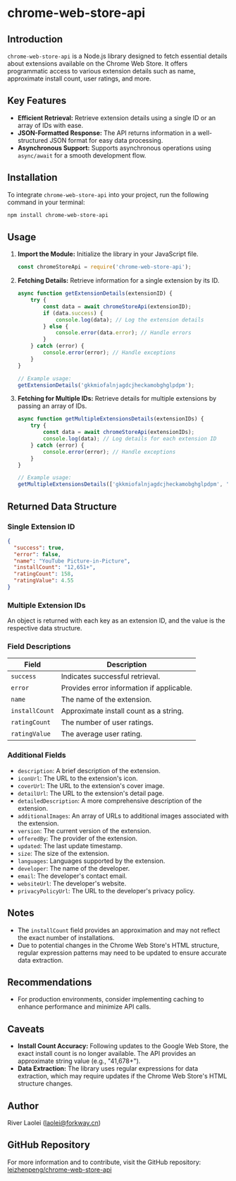 
# **chrome-web-store-api**

## Introduction

`chrome-web-store-api` is a Node.js library designed to fetch essential details about extensions available on the Chrome Web Store. It offers programmatic access to various extension details such as name, approximate install count, user ratings, and more.

## Key Features

- **Efficient Retrieval:** Retrieve extension details using a single ID or an array of IDs with ease.
- **JSON-Formatted Response:** The API returns information in a well-structured JSON format for easy data processing.
- **Asynchronous Support:** Supports asynchronous operations using `async/await` for a smooth development flow.

## Installation

To integrate `chrome-web-store-api` into your project, run the following command in your terminal:

```bash
npm install chrome-web-store-api
```

## Usage

1. **Import the Module:**
   Initialize the library in your JavaScript file.

   ```javascript
   const chromeStoreApi = require('chrome-web-store-api');
   ```

2. **Fetching Details:**
   Retrieve information for a single extension by its ID.

   ```javascript
   async function getExtensionDetails(extensionID) {
       try {
           const data = await chromeStoreApi(extensionID);
           if (data.success) {
               console.log(data); // Log the extension details
           } else {
               console.error(data.error); // Handle errors
           }
       } catch (error) {
           console.error(error); // Handle exceptions
       }
   }

   // Example usage:
   getExtensionDetails('gkkmiofalnjagdcjheckamobghglpdpm');
   ```

3. **Fetching for Multiple IDs:**
   Retrieve details for multiple extensions by passing an array of IDs.

   ```javascript
   async function getMultipleExtensionsDetails(extensionIDs) {
       try {
           const data = await chromeStoreApi(extensionIDs);
           console.log(data); // Log details for each extension ID
       } catch (error) {
           console.error(error); // Handle exceptions
       }
   }

   // Example usage:
   getMultipleExtensionsDetails(['gkkmiofalnjagdcjheckamobghglpdpm', 'cfidkbgamfhdgmedldkagjopnbobdmdn']);
   ```

## Returned Data Structure

### Single Extension ID

```json
{
  "success": true,
  "error": false,
  "name": "YouTube Picture-in-Picture",
  "installCount": "12,651+",
  "ratingCount": 158,
  "ratingValue": 4.55
}
```

### Multiple Extension IDs

An object is returned with each key as an extension ID, and the value is the respective data structure.

### Field Descriptions

| Field             | Description                            |
|------------------|----------------------------------------|
| `success`        | Indicates successful retrieval.          |
| `error`          | Provides error information if applicable. |
| `name`           | The name of the extension.               |
| `installCount`    | Approximate install count as a string.    |
| `ratingCount`     | The number of user ratings.              |
| `ratingValue`     | The average user rating.                 |

### Additional Fields

- `description`: A brief description of the extension.
- `iconUrl`: The URL to the extension's icon.
- `coverUrl`: The URL to the extension's cover image.
- `detailUrl`: The URL to the extension's detail page.
- `detailedDescription`: A more comprehensive description of the extension.
- `additionalImages`: An array of URLs to additional images associated with the extension.
- `version`: The current version of the extension.
- `offeredBy`: The provider of the extension.
- `updated`: The last update timestamp.
- `size`: The size of the extension.
- `languages`: Languages supported by the extension.
- `developer`: The name of the developer.
- `email`: The developer's contact email.
- `websiteUrl`: The developer's website.
- `privacyPolicyUrl`: The URL to the developer's privacy policy.

## Notes

- The `installCount` field provides an approximation and may not reflect the exact number of installations.
- Due to potential changes in the Chrome Web Store's HTML structure, regular expression patterns may need to be updated to ensure accurate data extraction.

## Recommendations

- For production environments, consider implementing caching to enhance performance and minimize API calls.

## Caveats

- **Install Count Accuracy:** Following updates to the Google Web Store, the exact install count is no longer available. The API provides an approximate string value (e.g., "41,678+").
- **Data Extraction:** The library uses regular expressions for data extraction, which may require updates if the Chrome Web Store's HTML structure changes.

## Author

River Laolei (laolei@forkway.cn)

## GitHub Repository

For more information and to contribute, visit the GitHub repository: [leizhenpeng/chrome-web-store-api](https://github.com/leizhenpeng/chrome-web-store-api)
